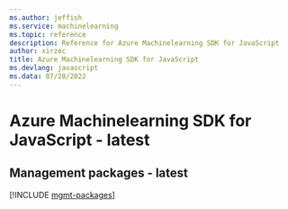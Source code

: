```yaml
---
ms.author: jeffish
ms.service: machinelearning
ms.topic: reference
description: Reference for Azure Machinelearning SDK for JavaScript
author: xirzec
title: Azure Machinelearning SDK for JavaScript
ms.devlang: javascript
ms.data: 07/28/2022
---
```

# Azure Machinelearning SDK for JavaScript - latest

## Management packages - latest
[!INCLUDE [mgmt-packages](machinelearning-mgmt-index.md)]